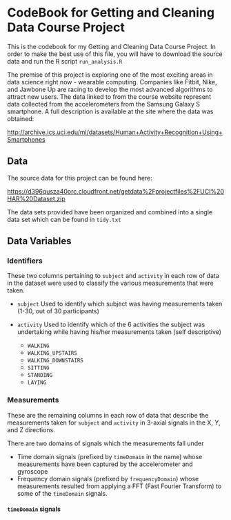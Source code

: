 # CodeBook for Getting and Cleaning Data Course Project
This is the codebook for my Getting and Cleaning Data Course Project. In order to make the best use of this file, you will have to download
the source data and run the R script `run_analysis.R`

The premise of this project is exploring one of the most exciting areas in data science right now - wearable computing. Companies like 
Fitbit, Nike, and Jawbone Up are racing to develop the most advanced algorithms to attract new users. The data linked to from the course 
website represent data collected from the accelerometers from the Samsung Galaxy S smartphone. A full description is available at the site 
where the data was obtained: 

http://archive.ics.uci.edu/ml/datasets/Human+Activity+Recognition+Using+Smartphones


## Data
The source data for this project can be found here:

https://d396qusza40orc.cloudfront.net/getdata%2Fprojectfiles%2FUCI%20HAR%20Dataset.zip

The data sets provided have been organized and combined into a single data set which can be found in `tidy.txt`

## Data Variables

### Identifiers

These two columns pertaining to `subject` and `activity` in each row of data in the dataset were used to classify the various measurements that were taken.

- `subject`
  Used to identify which subject was having measurements taken (1-30, out of 30 participants)
- `activity`
  Used to identify which of the 6 activities the subject was undertaking while having his/her measurements taken (self descriptive)
  
  - `WALKING`
  - `WALKING_UPSTAIRS`
  - `WALKING_DOWNSTAIRS`
  - `SITTING`
  - `STANDING`
  - `LAYING`
  
### Measurements
  
These are the remaining columns in each row of data that describe the measurements taken for `subject` and `activity` in 3-axial signals in the X, Y, and Z directions. 

There are two domains of signals which the measurements fall under
- Time domain signals (prefixed by `timeDomain` in the name) whose measurements have been captured by the accelerometer and gyroscope
- Frequency domain signals (prefixed by `frequencyDomain`) whose measurements resulted from applying a FFT (Fast Fourier Transform) to some of the `timeDomain` signals.

#### `timeDomain` signals

